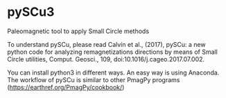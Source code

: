# pySCu3
Paleomagnetic tool to apply Small Circle methods

To understand pySCu, please read Calvín et al., (2017), pySCu: a new python code for analyzing remagnetizations directions by means of Small Circle utilities, Comput. Geosci., 109, doi:10.1016/j.cageo.2017.07.002.

You can install python3 in different ways. An easy way is using Anaconda. The workflow of pySCu is similar to other PmagPy programs (https://earthref.org/PmagPy/cookbook/)
